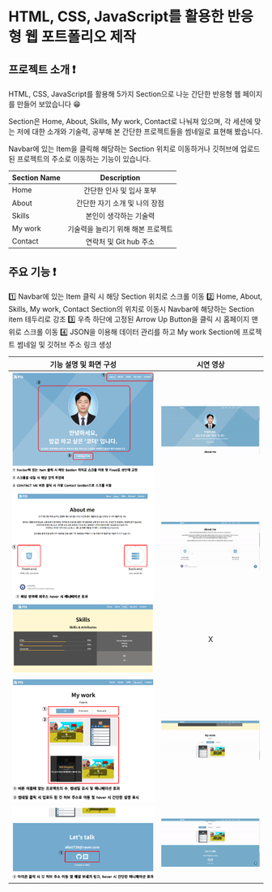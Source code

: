 # HTML, CSS, JavaScript를 활용한 반응형 웹 포트폴리오 제작

## 프로젝트 소개 ❗

HTML, CSS, JavaScript를 활용해 5가지 Section으로 나눈 간단한 반응형 웹 페이지를 만들어 보았습니다 😁

Section은 Home, About, Skills, My work, Contact로 나눠져 있으며, 각 세션에 맞는 저에 대한 소개와 기술력, 공부해 본 간단한 프로젝트들을 썸네일로 표현해 봤습니다.

Navbar에 있는 Item을 클릭해 해당하는 Section 위치로 이동하거나 깃허브에 업로드 된 프로젝트의 주소로 이동하는 기능이 있습니다.

| Section Name |            Description             |
| :----------- | :--------------------------------: |
| Home         |      간단한 인사 및 입사 포부      |
| About        |   간단한 자기 소개 및 나의 장점    |
| Skills       |       본인이 생각하는 기술력       |
| My work      | 기술력을 늘리기 위해 해본 프로젝트 |
| Contact      |       연락처 및 Git hub 주소       |

## 주요 기능 ❗

1️⃣ Navbar에 있는 Item 클릭 시 해당 Section 위치로 스크롤 이동
2️⃣ Home, About, Skills, My work, Contact Section의 위치로 이동시 Navbar에 해당하는 Section item 테두리로 강조
3️⃣ 우측 하단에 고정된 Arrow Up Button을 클릭 시 홈페이지 맨 위로 스크롤 이동
4️⃣ JSON을 이용해 데이터 관리를 하고 My work Section에 프로젝트 썸네일 및 깃허브 주소 링크 생성

| 기능 설명 및 화면 구성                              |                  시연 영상                  |
| --------------------------------------------------- | :-----------------------------------------: |
| ![alt Home](/img/readme/Home-description.PNG)       |    ![alt Home](/img/readme/home-gif.gif)    |
| ![alt About](/img/readme/About-description.PNG)     |   ![alt About](/img/readme/about-gif.gif)   |
| ![alt Skills](/img/readme/Skills-description.PNG)   |                      X                      |
| ![alt Work](/img/readme/Project-description.PNG)    |    ![alt Work](/img/readme/work-gif.gif)    |
| ![alt Contact](/img/readme/Contact-description.PNG) | ![alt Contact](/img/readme/contact-gif.gif) |
